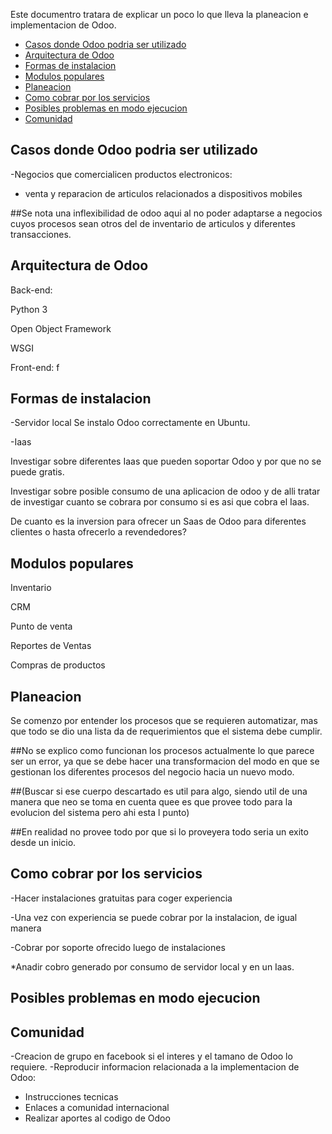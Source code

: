 Este documentro tratara de explicar un poco lo que lleva la planeacion e implementacion de Odoo. 

<!-- toc -->
- [Casos donde Odoo podria ser utilizado](#casos-donde-odoo-podria-ser-utilizado)
- [Arquitectura de Odoo](#arquitectura-de-odoo)
- [Formas de instalacion](#formas-de-instalacion)
- [Modulos populares](#modulos-populares)
- [Planeacion](#planeacion)
- [Como cobrar por los servicios](#como-cobrar-por-los-servicios)
- [Posibles problemas en modo ejecucion](#posibles-problemas-en-modo-ejecucion)
- [Comunidad](#comunidad)
<!-- tocstop -->

## Casos donde Odoo podria ser utilizado

 -Negocios que comercialicen productos electronicos:
  * venta y reparacion de articulos relacionados a dispositivos mobiles
 
##Se nota una inflexibilidad de odoo aqui al no poder adaptarse a negocios cuyos procesos sean otros del de inventario de articulos y diferentes transacciones.  

## Arquitectura de Odoo

Back-end:

Python 3

Open Object Framework

WSGI

Front-end:
f

## Formas de instalacion

-Servidor local
Se instalo Odoo correctamente en Ubuntu.

-Iaas

Investigar sobre diferentes Iaas que pueden soportar Odoo y por que no se puede gratis. 

Investigar sobre posible consumo de una aplicacion de odoo y de alli tratar de investigar cuanto se cobrara por consumo si es asi que cobra el Iaas.

De cuanto es la inversion para ofrecer un Saas de Odoo para diferentes clientes o hasta ofrecerlo a revendedores? 

## Modulos populares

Inventario

CRM

Punto de venta

Reportes de Ventas

Compras de productos

## Planeacion 

Se comenzo por entender los procesos que se requieren automatizar, mas que todo se dio una lista da de requerimientos que el sistema debe cumplir. 

##No se explico como funcionan los procesos actualmente lo que parece ser un error, ya que se debe hacer una transformacion del modo en que se gestionan los diferentes procesos del negocio hacia un nuevo modo.

##(Buscar si ese cuerpo descartado es util para algo, siendo util de una manera que neo se toma en cuenta quee es que provee todo para la evolucion del sistema pero ahi esta l punto) 

##En realidad no provee todo por que si lo proveyera todo seria un exito desde un inicio.

## Como cobrar por los servicios

-Hacer instalaciones gratuitas para coger experiencia

-Una vez con experiencia se puede cobrar por la instalacion, de igual manera

-Cobrar por soporte ofrecido luego de instalaciones

*Anadir cobro generado por consumo de servidor local y en un Iaas. 

## Posibles problemas en modo ejecucion

## Comunidad

-Creacion de grupo en facebook si el interes y el tamano de Odoo lo requiere. 
-Reproducir informacion relacionada a la implementacion de Odoo:
 * Instrucciones tecnicas
 * Enlaces a comunidad internacional
 * Realizar aportes al codigo de Odoo
   
